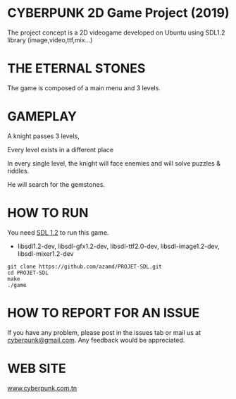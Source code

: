 # CYBERPUNK 2D Game Project (2019)

The project concept is a 2D videogame developed on Ubuntu using SDL1.2 library (image,video,ttf,mix...)

# THE ETERNAL STONES

The game is composed of a main menu and 3 levels.

# GAMEPLAY

A knight passes 3 levels, 

Every level exists in a different place

In every single level, the knight will face enemies and will solve puzzles & riddles.

He will search for the gemstones.


# HOW TO RUN

You need [SDL 1.2](http://www.libsdl.org/download-1.2.php) to run this game.
- libsdl1.2-dev, libsdl-gfx1.2-dev, libsdl-ttf2.0-dev, libsdl-image1.2-dev, libsdl-mixer1.2-dev

```
git clone https://github.com/azamd/PROJET-SDL.git
cd PROJET-SDL
make
./game
```

# HOW TO REPORT FOR AN ISSUE

If you have any problem, please post in the issues tab or mail us at cyberpunk@gmail.com. Any feedback would be appreciated.

# WEB SITE

www.cyberpunk.com.tn
